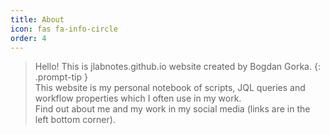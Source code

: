```yaml
---
title: About
icon: fas fa-info-circle
order: 4
---
```

> Hello! This is jlabnotes.github.io website created by Bogdan Gorka.
{: .prompt-tip }  
This website is my personal notebook of scripts, JQL queries and workflow properties which I often use in my work.   
Find out about me and my work in my social media (links are in the left bottom corner).